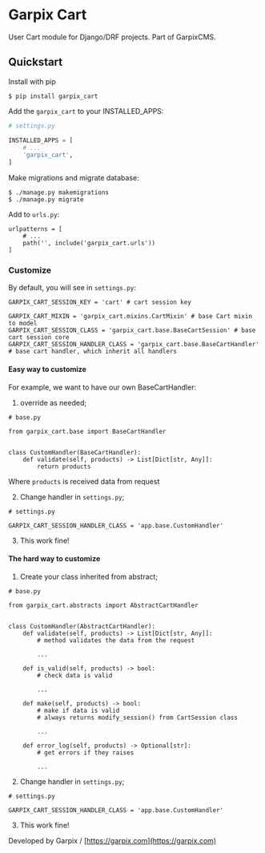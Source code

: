 # Garpix Cart


User Cart module for Django/DRF projects. Part of GarpixCMS.

## Quickstart

Install with pip 

    $ pip install garpix_cart

Add the `garpix_cart` to your INSTALLED_APPS:

```python
# settings.py

INSTALLED_APPS = [
    # ...
    'garpix_cart',
]
```

Make migrations and migrate database:

    $ ./manage.py makemigrations
    $ ./manage.py migrate

Add to `urls.py`:

```
urlpatterns = [
    # ...
    path('', include('garpix_cart.urls'))
]
```

### Customize

By default, you will see in `settings.py`:

```
GARPIX_CART_SESSION_KEY = 'cart' # cart session key 

GARPIX_CART_MIXIN = 'garpix_cart.mixins.CartMixin' # base Cart mixin to model
GARPIX_CART_SESSION_CLASS = 'garpix_cart.base.BaseCartSession' # base cart session core
GARPIX_CART_SESSION_HANDLER_CLASS = 'garpix_cart.base.BaseCartHandler' # base cart handler, which inherit all handlers
```

#### Easy way to customize

For example, we want to have our own BaseCartHandler:

1) override as needed;

```
# base.py

from garpix_cart.base import BaseCartHandler


class CustomHandler(BaseCartHandler):
    def validate(self, products) -> List[Dict[str, Any]]:
        return products
```

Where `products` is received data from request

2) Change handler in `settings.py`;

```
# settings.py

GARPIX_CART_SESSION_HANDLER_CLASS = 'app.base.CustomHandler'
```

3) This work fine!


#### The hard way to customize

1) Create your class inherited from abstract;

```
# base.py

from garpix_cart.abstracts import AbstractCartHandler


class CustomHandler(AbstractCartHandler):
    def validate(self, products) -> List[Dict[str, Any]]:
        # method validates the data from the request
        
        ...

    def is_valid(self, products) -> bool:
        # check data is valid

        ...
    
    def make(self, products) -> bool:
        # make if data is valid
        # always returns modify_session() from CartSession class
    
        ...

    def error_log(self, products) -> Optional[str]:
        # get errors if they raises
    
        ...
``` 

2) Change handler in `settings.py`;

```
# settings.py

GARPIX_CART_SESSION_HANDLER_CLASS = 'app.base.CustomHandler'
```

3) This work fine!


Developed by Garpix / [https://garpix.com](https://garpix.com)